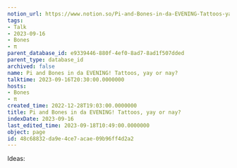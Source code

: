 ```yaml
---
notion_url: https://www.notion.so/Pi-and-Bones-in-da-EVENING-Tattoos-yay-or-nay-48c68832da9e4ce7acae09b96ff4d2a2
tags:
- Talk
- 2023-09-16
- Bones
- π
parent_database_id: e9339446-880f-4ef0-8ad7-8ad1f507dded
parent_type: database_id
archived: false
name: Pi and Bones in da EVENING! Tattoos, yay or nay?
talktime: 2023-09-16T20:30:00.0000000
hosts:
- Bones
- π
created_time: 2022-12-28T19:03:00.0000000
title: Pi and Bones in da EVENING! Tattoos, yay or nay?
indexDate: 2023-09-16
last_edited_time: 2023-09-18T10:49:00.0000000
object: page
id: 48c68832-da9e-4ce7-acae-09b96ff4d2a2
---
```


Ideas:
























